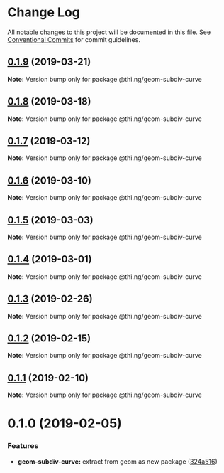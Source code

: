 # Change Log

All notable changes to this project will be documented in this file.
See [Conventional Commits](https://conventionalcommits.org) for commit guidelines.

## [0.1.9](https://github.com/thi-ng/umbrella/compare/@thi.ng/geom-subdiv-curve@0.1.8...@thi.ng/geom-subdiv-curve@0.1.9) (2019-03-21)

**Note:** Version bump only for package @thi.ng/geom-subdiv-curve





## [0.1.8](https://github.com/thi-ng/umbrella/compare/@thi.ng/geom-subdiv-curve@0.1.7...@thi.ng/geom-subdiv-curve@0.1.8) (2019-03-18)

**Note:** Version bump only for package @thi.ng/geom-subdiv-curve





## [0.1.7](https://github.com/thi-ng/umbrella/compare/@thi.ng/geom-subdiv-curve@0.1.6...@thi.ng/geom-subdiv-curve@0.1.7) (2019-03-12)

**Note:** Version bump only for package @thi.ng/geom-subdiv-curve





## [0.1.6](https://github.com/thi-ng/umbrella/compare/@thi.ng/geom-subdiv-curve@0.1.5...@thi.ng/geom-subdiv-curve@0.1.6) (2019-03-10)

**Note:** Version bump only for package @thi.ng/geom-subdiv-curve





## [0.1.5](https://github.com/thi-ng/umbrella/compare/@thi.ng/geom-subdiv-curve@0.1.4...@thi.ng/geom-subdiv-curve@0.1.5) (2019-03-03)

**Note:** Version bump only for package @thi.ng/geom-subdiv-curve





## [0.1.4](https://github.com/thi-ng/umbrella/compare/@thi.ng/geom-subdiv-curve@0.1.3...@thi.ng/geom-subdiv-curve@0.1.4) (2019-03-01)

**Note:** Version bump only for package @thi.ng/geom-subdiv-curve





## [0.1.3](https://github.com/thi-ng/umbrella/compare/@thi.ng/geom-subdiv-curve@0.1.2...@thi.ng/geom-subdiv-curve@0.1.3) (2019-02-26)

**Note:** Version bump only for package @thi.ng/geom-subdiv-curve





## [0.1.2](https://github.com/thi-ng/umbrella/compare/@thi.ng/geom-subdiv-curve@0.1.1...@thi.ng/geom-subdiv-curve@0.1.2) (2019-02-15)

**Note:** Version bump only for package @thi.ng/geom-subdiv-curve





## [0.1.1](https://github.com/thi-ng/umbrella/compare/@thi.ng/geom-subdiv-curve@0.1.0...@thi.ng/geom-subdiv-curve@0.1.1) (2019-02-10)

**Note:** Version bump only for package @thi.ng/geom-subdiv-curve





# 0.1.0 (2019-02-05)


### Features

* **geom-subdiv-curve:** extract from geom as new package ([324a516](https://github.com/thi-ng/umbrella/commit/324a516))
